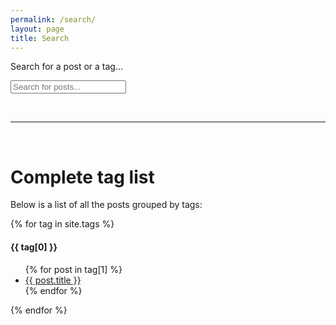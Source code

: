 ```yaml
---
permalink: /search/
layout: page
title: Search
---
```


<!-- Html Elements for Search -->
<div id="search-container">
    <p>Search for a post or a tag...</p>
    <form class="example">
        <input type="text" id="search-input" placeholder="Search for posts...">
        <i class="fa fa-search" aria-hidden="true"></i>
    </form>
    <div>
    <ul id="results-container"></ul>
    </div>
</div>

<br />

---

<br />
<!-- Script pointing to search-script.js -->
<script src="https://unpkg.com/simple-jekyll-search@latest/dest/simple-jekyll-search.min.js">
</script>

<!-- Configuration -->
<script>
SimpleJekyllSearch({
  searchInput: document.getElementById('search-input'),
  resultsContainer: document.getElementById('results-container'),
  json: '/search.json'
})
</script>

# Complete tag list
Below is a list of all the posts grouped by tags:

{% for tag in site.tags %}
  <h4>{{ tag[0] }}</h4>
  <ul>
    {% for post in tag[1] %}
      <li><a href="{{ post.url }}">{{ post.title }}</a></li>
    {% endfor %}
  </ul>
{% endfor %}
